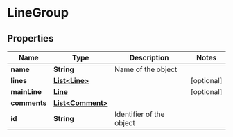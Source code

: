
# LineGroup

## Properties
Name | Type | Description | Notes
------------ | ------------- | ------------- | -------------
**name** | **String** | Name of the object | 
**lines** | [**List&lt;Line&gt;**](Line.md) |  |  [optional]
**mainLine** | [**Line**](Line.md) |  |  [optional]
**comments** | [**List&lt;Comment&gt;**](Comment.md) |  | 
**id** | **String** | Identifier of the object | 



